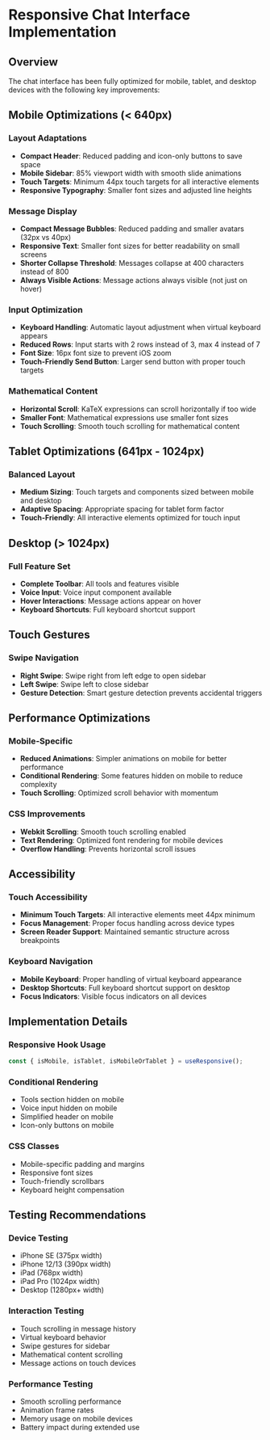 # Responsive Chat Interface Implementation

## Overview

The chat interface has been fully optimized for mobile, tablet, and desktop devices with the following key improvements:

## Mobile Optimizations (< 640px)

### Layout Adaptations
- **Compact Header**: Reduced padding and icon-only buttons to save space
- **Mobile Sidebar**: 85% viewport width with smooth slide animations
- **Touch Targets**: Minimum 44px touch targets for all interactive elements
- **Responsive Typography**: Smaller font sizes and adjusted line heights

### Message Display
- **Compact Message Bubbles**: Reduced padding and smaller avatars (32px vs 40px)
- **Responsive Text**: Smaller font sizes for better readability on small screens
- **Shorter Collapse Threshold**: Messages collapse at 400 characters instead of 800
- **Always Visible Actions**: Message actions always visible (not just on hover)

### Input Optimization
- **Keyboard Handling**: Automatic layout adjustment when virtual keyboard appears
- **Reduced Rows**: Input starts with 2 rows instead of 3, max 4 instead of 7
- **Font Size**: 16px font size to prevent iOS zoom
- **Touch-Friendly Send Button**: Larger send button with proper touch targets

### Mathematical Content
- **Horizontal Scroll**: KaTeX expressions can scroll horizontally if too wide
- **Smaller Font**: Mathematical expressions use smaller font sizes
- **Touch Scrolling**: Smooth touch scrolling for mathematical content

## Tablet Optimizations (641px - 1024px)

### Balanced Layout
- **Medium Sizing**: Touch targets and components sized between mobile and desktop
- **Adaptive Spacing**: Appropriate spacing for tablet form factor
- **Touch-Friendly**: All interactive elements optimized for touch input

## Desktop (> 1024px)

### Full Feature Set
- **Complete Toolbar**: All tools and features visible
- **Voice Input**: Voice input component available
- **Hover Interactions**: Message actions appear on hover
- **Keyboard Shortcuts**: Full keyboard shortcut support

## Touch Gestures

### Swipe Navigation
- **Right Swipe**: Swipe right from left edge to open sidebar
- **Left Swipe**: Swipe left to close sidebar
- **Gesture Detection**: Smart gesture detection prevents accidental triggers

## Performance Optimizations

### Mobile-Specific
- **Reduced Animations**: Simpler animations on mobile for better performance
- **Conditional Rendering**: Some features hidden on mobile to reduce complexity
- **Touch Scrolling**: Optimized scroll behavior with momentum

### CSS Improvements
- **Webkit Scrolling**: Smooth touch scrolling enabled
- **Text Rendering**: Optimized font rendering for mobile devices
- **Overflow Handling**: Prevents horizontal scroll issues

## Accessibility

### Touch Accessibility
- **Minimum Touch Targets**: All interactive elements meet 44px minimum
- **Focus Management**: Proper focus handling across device types
- **Screen Reader Support**: Maintained semantic structure across breakpoints

### Keyboard Navigation
- **Mobile Keyboard**: Proper handling of virtual keyboard appearance
- **Desktop Shortcuts**: Full keyboard shortcut support on desktop
- **Focus Indicators**: Visible focus indicators on all devices

## Implementation Details

### Responsive Hook Usage
```typescript
const { isMobile, isTablet, isMobileOrTablet } = useResponsive();
```

### Conditional Rendering
- Tools section hidden on mobile
- Voice input hidden on mobile
- Simplified header on mobile
- Icon-only buttons on mobile

### CSS Classes
- Mobile-specific padding and margins
- Responsive font sizes
- Touch-friendly scrollbars
- Keyboard height compensation

## Testing Recommendations

### Device Testing
- iPhone SE (375px width)
- iPhone 12/13 (390px width)
- iPad (768px width)
- iPad Pro (1024px width)
- Desktop (1280px+ width)

### Interaction Testing
- Touch scrolling in message history
- Virtual keyboard behavior
- Swipe gestures for sidebar
- Mathematical content scrolling
- Message actions on touch devices

### Performance Testing
- Smooth scrolling performance
- Animation frame rates
- Memory usage on mobile devices
- Battery impact during extended use